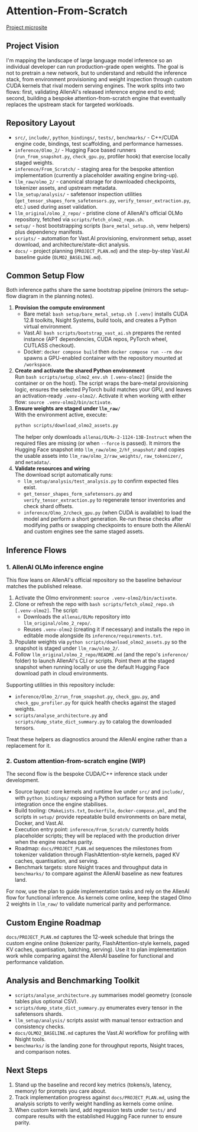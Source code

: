 # Attention-From-Scratch

[Project microsite](https://mauer4.github.io/attention-from-scratch/)

## Project Vision

I'm mapping the landscape of large language model inference so an individual developer can run production-grade open weights. The goal is not to pretrain a new network, but to understand and rebuild the inference stack, from environment provisioning and weight inspection through custom CUDA kernels that rival modern serving engines. The work splits into two flows: first, validating AllenAI's released inference engine end to end; second, building a bespoke attention-from-scratch engine that eventually replaces the upstream stack for targeted workloads.

## Repository Layout

- `src/`, `include/`, `python_bindings/`, `tests/`, `benchmarks/` - C++/CUDA engine code, bindings, test scaffolding, and performance harnesses.
- `inference/Olmo_2/` - Hugging Face based runners (`run_from_snapshot.py`, `check_gpu.py`, profiler hook) that exercise locally staged weights.
- `inference/From_Scratch/` - staging area for the bespoke attention implementation (currently a placeholder awaiting engine bring-up).
- `llm_raw/olmo_2/` - canonical storage for downloaded checkpoints, tokenizer assets, and upstream metadata.
- `llm_setup/analysis/` - safetensor inspection utilities (`get_tensor_shapes_form_safetensors.py`, `verify_tensor_extraction.py`, etc.) used during asset validation.
- `llm_original/olmo_2_repo/` - pristine clone of AllenAI's official OLMo repository, fetched via `scripts/fetch_olmo2_repo.sh`.
- `setup/` - host bootstrapping scripts (`bare_metal_setup.sh`, venv helpers) plus dependency manifests.
- `scripts/` - automation for Vast.AI provisioning, environment setup, asset download, and architecture/state-dict analysis.
- `docs/` - project planning (`PROJECT_PLAN.md`) and the step-by-step Vast.AI baseline guide (`OLMO2_BASELINE.md`).

## Common Setup Flow

Both inference paths share the same bootstrap pipeline (mirrors the setup-flow diagram in the planning notes).

1. **Provision the compute environment**
   - Bare metal: `bash setup/bare_metal_setup.sh [.venv]` installs CUDA 12.8 toolkits, Nsight Systems, build tools, and creates a Python virtual environment.
   - Vast.AI: `bash scripts/bootstrap_vast_ai.sh` prepares the rented instance (APT dependencies, CUDA repos, PyTorch wheel, CUTLASS checkout).
   - Docker: `docker compose build` then `docker compose run --rm dev` spawns a GPU-enabled container with the repository mounted at `/workspace`.
2. **Create and activate the shared Python environment**  
   Run `bash scripts/setup_olmo2_env.sh [.venv-olmo2]` (inside the container or on the host). The script wraps the bare-metal provisioning logic, ensures the selected PyTorch build matches your GPU, and leaves an activation-ready `.venv-olmo2/`. Activate it when working with either flow: `source .venv-olmo2/bin/activate`.
3. **Ensure weights are staged under `llm_raw/`**  
   With the environment active, execute:
   ```bash
   python scripts/download_olmo2_assets.py
   ```
   The helper only downloads `allenai/OLMo-2-1124-13B-Instruct` when the required files are missing (or when `--force` is passed). It mirrors the Hugging Face snapshot into `llm_raw/olmo_2/hf_snapshot/` and copies the usable assets into `llm_raw/olmo_2/raw_weights/`, `raw_tokenizer/`, and `metadata/`.
4. **Validate resources and wiring**  
   The download script automatically runs:
   - `llm_setup/analysis/test_analysis.py` to confirm expected files exist.
   - `get_tensor_shapes_form_safetensors.py` and `verify_tensor_extraction.py` to regenerate tensor inventories and check shard offsets.
   - `inference/Olmo_2/check_gpu.py` (when CUDA is available) to load the model and perform a short generation.
   Re-run these checks after modifying paths or swapping checkpoints to ensure both the AllenAI and custom engines see the same staged assets.

## Inference Flows

### 1. AllenAI OLMo inference engine

This flow leans on AllenAI's official repository so the baseline behaviour matches the published release.

1. Activate the Olmo environment: `source .venv-olmo2/bin/activate`.
2. Clone or refresh the repo with `bash scripts/fetch_olmo2_repo.sh [.venv-olmo2]`. The script:
   - Downloads the `allenai/OLMo` repository into `llm_original/olmo_2_repo/`.
   - Reuses `.venv-olmo2` (creating it if necessary) and installs the repo in editable mode alongside its `inference/requirements.txt`.
3. Populate weights via `python scripts/download_olmo2_assets.py` so the snapshot is staged under `llm_raw/olmo_2/`.
4. Follow `llm_original/olmo_2_repo/README.md` (and the repo's `inference/` folder) to launch AllenAI's CLI or scripts. Point them at the staged snapshot when running locally or use the default Hugging Face download path in cloud environments.

Supporting utilities in this repository include:

- `inference/Olmo_2/run_from_snapshot.py`, `check_gpu.py`, and `check_gpu_profiler.py` for quick health checks against the staged weights.
- `scripts/analyse_architecture.py` and `scripts/dump_state_dict_summary.py` to catalog the downloaded tensors.

Treat these helpers as diagnostics around the AllenAI engine rather than a replacement for it.

### 2. Custom attention-from-scratch engine (WIP)

The second flow is the bespoke CUDA/C++ inference stack under development.

- Source layout: core kernels and runtime live under `src/` and `include/`, with `python_bindings/` exposing a Python surface for tests and integration once the engine stabilises.
- Build tooling: `CMakeLists.txt`, `Dockerfile`, `docker-compose.yml`, and the scripts in `setup/` provide repeatable build environments on bare metal, Docker, and Vast.AI.
- Execution entry point: `inference/From_Scratch/` currently holds placeholder scripts; they will be replaced with the production driver when the engine reaches parity.
- Roadmap: `docs/PROJECT_PLAN.md` sequences the milestones from tokenizer validation through FlashAttention-style kernels, paged KV caches, quantisation, and serving.
- Benchmark targets: store Nsight traces and throughput data in `benchmarks/` to compare against the AllenAI baseline as new features land.

For now, use the plan to guide implementation tasks and rely on the AllenAI flow for functional inference. As kernels come online, keep the staged Olmo 2 weights in `llm_raw/` to validate numerical parity and performance.

## Custom Engine Roadmap

`docs/PROJECT_PLAN.md` captures the 12-week schedule that brings the custom engine online (tokenizer parity, FlashAttention-style kernels, paged KV caches, quantisation, batching, serving). Use it to plan implementation work while comparing against the AllenAI baseline for functional and performance validation.

## Analysis and Benchmarking Toolkit

- `scripts/analyse_architecture.py` summarises model geometry (console tables plus optional CSV).
- `scripts/dump_state_dict_summary.py` enumerates every tensor in the safetensors shards.
- `llm_setup/analysis/` scripts assist with manual tensor extraction and consistency checks.
- `docs/OLMO2_BASELINE.md` captures the Vast.AI workflow for profiling with Nsight tools.
- `benchmarks/` is the landing zone for throughput reports, Nsight traces, and comparison notes.

## Next Steps

1. Stand up the baseline and record key metrics (tokens/s, latency, memory) for prompts you care about.
2. Track implementation progress against `docs/PROJECT_PLAN.md`, using the analysis scripts to verify weight handling as kernels come online.
3. When custom kernels land, add regression tests under `tests/` and compare results with the established Hugging Face runner to ensure parity.
